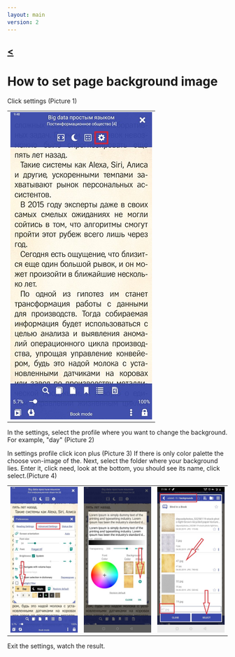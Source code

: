 ```yaml
---
layout: main
version: 2
---
```

[<](/wiki/faq)
---

# How to set page background image

Click settings (Picture 1)

||
|-|
|![](1.jpg)|

In the settings, select the profile where you want to change the background. For example, "day" (Picture 2)

In settings profile click icon plus (Picture 3) If there is only color palette the choose von-image of the.
Next, select the folder where your background lies. Enter it, click need, look at the bottom, you should see its name, click select.(Picture 4)

||||
|-|-|-|
|![](2.jpg)|![](3.jpg)|![](4.jpg)|

Exit the settings, watch the result.

